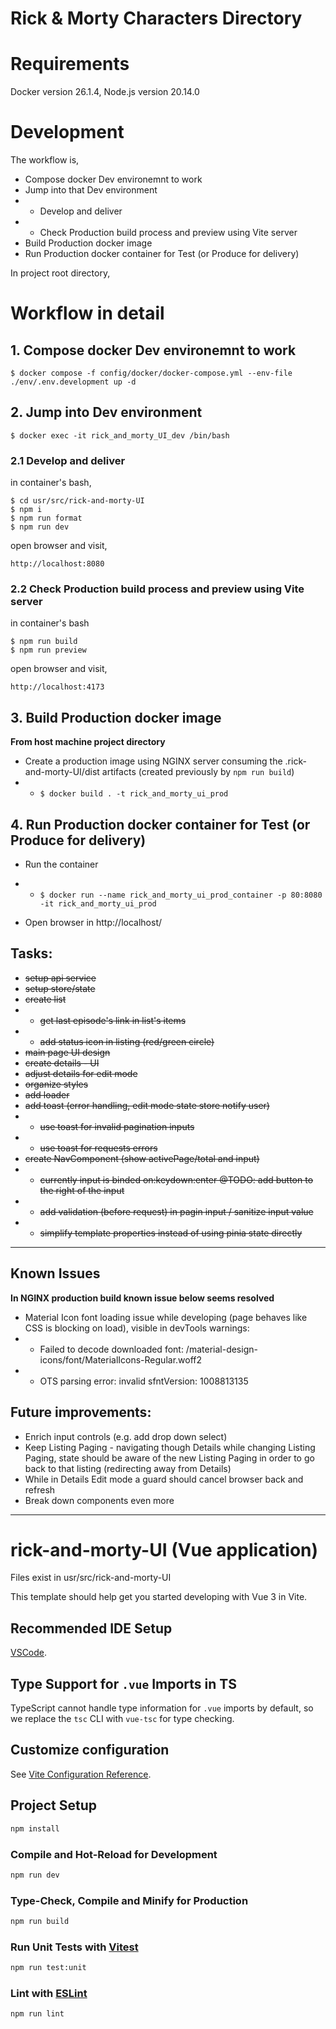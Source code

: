 # Rick & Morty Characters Directory

# Requirements

Docker version 26.1.4, Node.js version 20.14.0

# Development

The workflow is,

- Compose docker Dev environemnt to work
- Jump into that Dev environment
- - Develop and deliver
- - Check Production build process and preview using Vite server
- Build Production docker image
- Run Production docker container for Test (or Produce for delivery)

In project root directory,

# Workflow in detail

## 1. Compose docker Dev environemnt to work

```
$ docker compose -f config/docker/docker-compose.yml --env-file ./env/.env.development up -d
```

## 2. Jump into Dev environment

```
$ docker exec -it rick_and_morty_UI_dev /bin/bash
```

### 2.1 Develop and deliver

in container's bash,

```
$ cd usr/src/rick-and-morty-UI
$ npm i
$ npm run format
$ npm run dev
```

open browser and visit,

```
http://localhost:8080
```

### 2.2 Check Production build process and preview using Vite server

in container's bash

```
$ npm run build
$ npm run preview
```

open browser and visit,

```
http://localhost:4173
```

## 3. Build Production docker image

**From host machine project directory**

- Create a production image using NGINX server consuming the .rick-and-morty-UI/dist artifacts (created previously by `npm run build`)
- - `$ docker build . -t rick_and_morty_ui_prod`

## 4. Run Production docker container for Test (or Produce for delivery)

- Run the container
- - `$ docker run --name rick_and_morty_ui_prod_container -p 80:8080 -it rick_and_morty_ui_prod`

- Open browser in http://localhost/

## Tasks:

- ~~setup api service~~
- ~~setup store/state~~
- ~~create list~~
- - ~~get last episode's link in list's items~~
- - ~~add status icon in listing (red/green circle)~~
- ~~main page UI design~~
- ~~create details - UI~~
- ~~adjust details for edit mode~~
- ~~organize styles~~
- ~~add loader~~
- ~~add toast (error handling, edit mode state store notify user)~~
- - ~~use toast for invalid pagination inputs~~
- - ~~use toast for requests errors~~
- ~~create NavComponent (show activePage/total and input)~~
- - ~~currently input is binded on:keydown:enter @TODO: add button to the right of the input~~
- - ~~add validation (before request) in pagin input / sanitize input value~~
- - ~~simplify template properties instead of using pinia state directly~~

---

## Known Issues

**In NGINX production build known issue below seems resolved**

- Material Icon font loading issue while developing (page behaves like CSS is blocking on load), visible in devTools warnings:
- - Failed to decode downloaded font: /material-design-icons/font/MaterialIcons-Regular.woff2
- - OTS parsing error: invalid sfntVersion: 1008813135

## Future improvements:

- Enrich input controls (e.g. add drop down select)
- Keep Listing Paging - navigating though Details while changing Listing Paging, state should be aware of the new Listing Paging in order to go back to that listing (redirecting away from Details)
- While in Details Edit mode a guard should cancel browser back and refresh
- Break down components even more

---

# rick-and-morty-UI (Vue application)

Files exist in usr/src/rick-and-morty-UI

This template should help get you started developing with Vue 3 in Vite.

## Recommended IDE Setup

[VSCode](https://code.visualstudio.com/).

## Type Support for `.vue` Imports in TS

TypeScript cannot handle type information for `.vue` imports by default, so we replace the `tsc` CLI with `vue-tsc` for type checking.

## Customize configuration

See [Vite Configuration Reference](https://vitejs.dev/config/).

## Project Setup

```sh
npm install
```

### Compile and Hot-Reload for Development

```sh
npm run dev
```

### Type-Check, Compile and Minify for Production

```sh
npm run build
```

### Run Unit Tests with [Vitest](https://vitest.dev/)

```sh
npm run test:unit
```

### Lint with [ESLint](https://eslint.org/)

```sh
npm run lint
```
